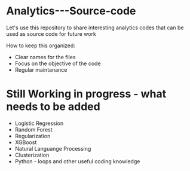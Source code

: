 # Analytics---Source-code
Let's use this repository to share interesting analytics codes that can be used as source code for future work

How to keep this organized:
- Clear names for the files
- Focus on the objective of the code
- Regular maintanance 

# Still Working in progress - what needs to be added
- Logistic Regression
- Random Forest
- Regularization
- XGBoost
- Natural Languange Processing
- Clusterization
- Python - loops and other useful coding knowledge

